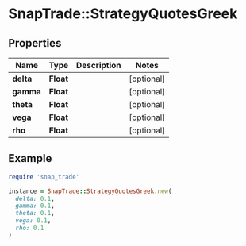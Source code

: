 # SnapTrade::StrategyQuotesGreek

## Properties

| Name | Type | Description | Notes |
| ---- | ---- | ----------- | ----- |
| **delta** | **Float** |  | [optional] |
| **gamma** | **Float** |  | [optional] |
| **theta** | **Float** |  | [optional] |
| **vega** | **Float** |  | [optional] |
| **rho** | **Float** |  | [optional] |

## Example

```ruby
require 'snap_trade'

instance = SnapTrade::StrategyQuotesGreek.new(
  delta: 0.1,
  gamma: 0.1,
  theta: 0.1,
  vega: 0.1,
  rho: 0.1
)
```

